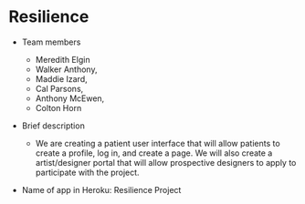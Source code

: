 # Resilience
- Team members

    - Meredith Elgin
    - Walker Anthony, 
    - Maddie Izard,
    - Cal Parsons,
    - Anthony McEwen,
    - Colton Horn 
  
- Brief description
	- We are creating a patient user interface that will allow patients to create a profile, log in, and create a page. We will also create a artist/designer portal that will allow prospective designers to apply to participate with the project. 
	
- Name of app in Heroku:
  Resilience Project 
